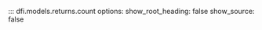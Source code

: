 ::: dfi.models.returns.count
    options:
        show_root_heading: false
        show_source: false


